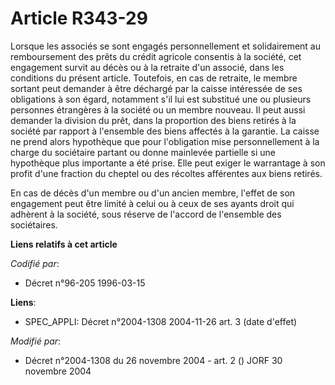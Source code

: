 # Article R343-29

Lorsque les associés se sont engagés personnellement et solidairement au remboursement des prêts du crédit agricole consentis
à la société, cet engagement survit au décès ou à la retraite d'un associé, dans les conditions du présent article.
Toutefois, en cas de retraite, le membre sortant peut demander à être déchargé par la caisse intéressée de ses obligations à
son égard, notamment s'il lui est substitué une ou plusieurs personnes étrangères à la société ou un membre nouveau. Il peut
aussi demander la division du prêt, dans la proportion des biens retirés à la société par rapport à l'ensemble des biens
affectés à la garantie. La caisse ne prend alors hypothèque que pour l'obligation mise personnellement à la charge du
sociétaire partant ou donne mainlevée partielle si une hypothèque plus importante a été prise. Elle peut exiger le warrantage
à son profit d'une fraction du cheptel ou des récoltes afférentes aux biens retirés.

En cas de décès d'un membre ou d'un ancien membre, l'effet de son engagement peut être limité à celui ou à ceux de ses ayants
droit qui adhèrent à la société, sous réserve de l'accord de l'ensemble des sociétaires.

**Liens relatifs à cet article**

_Codifié par_:

  - Décret n°96-205 1996-03-15

**Liens**:

  - SPEC_APPLI: Décret n°2004-1308 2004-11-26 art. 3 (date d'effet)

_Modifié par_:

  - Décret n°2004-1308 du 26 novembre 2004 - art. 2 () JORF 30 novembre 2004
